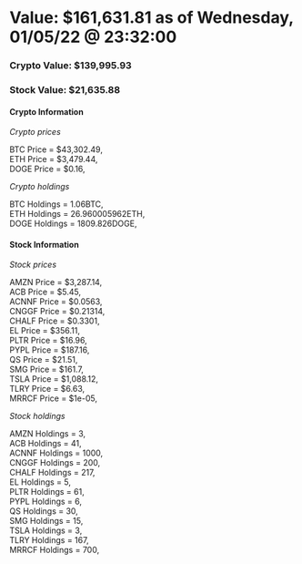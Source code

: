 # Value: $161,631.81 as of Wednesday, 01/05/22 @ 23:32:00 

### Crypto Value: $139,995.93

### Stock Value: $21,635.88

#### Crypto Information 
*Crypto prices* 

BTC Price = $43,302.49,  
ETH Price = $3,479.44,  
DOGE Price = $0.16,  


*Crypto holdings* 

BTC Holdings = 1.06BTC,  
ETH Holdings = 26.960005962ETH,  
DOGE Holdings = 1809.826DOGE,  


#### Stock Information 

*Stock prices* 

AMZN Price = $3,287.14,  
ACB Price = $5.45,  
ACNNF Price = $0.0563,  
CNGGF Price = $0.21314,  
CHALF Price = $0.3301,  
EL Price = $356.11,  
PLTR Price = $16.96,  
PYPL Price = $187.16,  
QS Price = $21.51,  
SMG Price = $161.7,  
TSLA Price = $1,088.12,  
TLRY Price = $6.63,  
MRRCF Price = $1e-05,  


*Stock holdings* 

AMZN Holdings = 3,  
ACB Holdings = 41,  
ACNNF Holdings = 1000,  
CNGGF Holdings = 200,  
CHALF Holdings = 217,  
EL Holdings = 5,  
PLTR Holdings = 61,  
PYPL Holdings = 6,  
QS Holdings = 30,  
SMG Holdings = 15,  
TSLA Holdings = 3,  
TLRY Holdings = 167,  
MRRCF Holdings = 700,  


